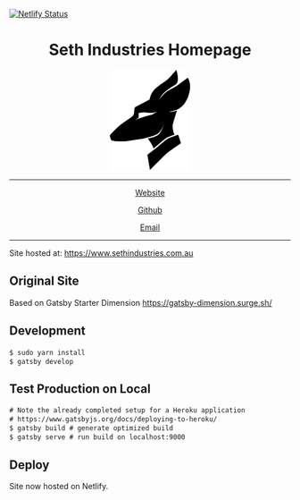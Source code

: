 [![Netlify Status](https://api.netlify.com/api/v1/badges/4dfe23c2-533a-44f5-b3ad-9ea1c623c2a3/deploy-status)](https://app.netlify.com/sites/jolly-mahavira-7109db/deploys)

<h1 align='center'>
  Seth Industries Homepage
</h1>
<div align='center'>
  <img src='./SethIndustriesIcon.png' alt='Seth Industries Icon'>
</div>
<hr />
<p align='center'>
  <a href='https://www.sethindustries.com.au'>
    Website
  </a>
</p>
<p align='center'>
  <a href='https://www.github.com/SethIndustries'>
    Github
  </a>
</p>
<p align='center'>
  <a href='mailto:contact@sethindustries.com.au'>
    Email
  </a>
</p>
<hr />

Site hosted at: https://www.sethindustries.com.au

## Original Site

Based on Gatsby Starter Dimension https://gatsby-dimension.surge.sh/

## Development

    $ sudo yarn install
    $ gatsby develop

## Test Production on Local

    # Note the already completed setup for a Heroku application
    # https://www.gatsbyjs.org/docs/deploying-to-heroku/
    $ gatsby build # generate optimized build
    $ gatsby serve # run build on localhost:9000

## Deploy

Site now hosted on Netlify.
